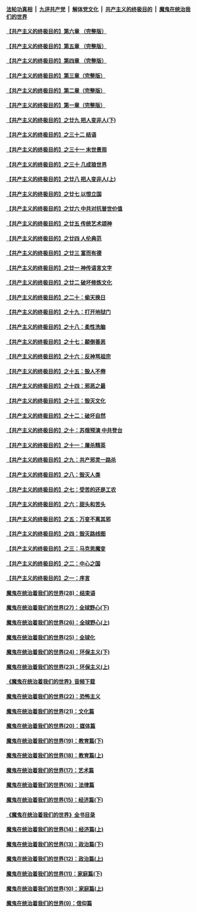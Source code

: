 ####  [法轮功真相](../../../../basic/blob/master/README.md?t=05142031) &nbsp;|&nbsp; [九评共产党](../../../../9ping.md/blob/master/README.md?t=05142031) &nbsp;|&nbsp; [解体党文化](../../../../jtdwh.md/blob/master/README.md?t=05142031)  &nbsp;|&nbsp; [共产主义的终极目的](../../../../gczydzjmd.md/blob/master/README.md?t=05142031) &nbsp;|&nbsp; [魔鬼在统治我们的世界](../../../../mgztzwmdsj.md/blob/master/README.md?t=05142031) 

#### [【共产主义的终极目的】第六章 （完整版）](../pages/nsc422/n11428913.md?t=05142031) 

#### [【共产主义的终极目的】第五章 （完整版）](../pages/nsc422/n11428912.md?t=05142031) 

#### [【共产主义的终极目的】第四章 （完整版）](../pages/nsc422/n11428907.md?t=05142031) 

#### [【共产主义的终极目的】第三章（完整版）](../pages/nsc422/n11428848.md?t=05142031) 

#### [【共产主义的终极目的】第二章（完整版）](../pages/nsc422/n11428831.md?t=05142031) 

#### [【共产主义的终极目的】第一章（完整版）](../pages/nsc422/n11417651.md?t=05142031) 

#### [【共产主义的终极目的】之廿九 把人变非人(下)](../pages/nsc422/n11344140.md?t=05142031) 

#### [【共产主义的终极目的】之三十二 结语](../pages/nsc422/n11360535.md?t=05142031) 

#### [【共产主义的终极目的】之三十一 末世景观](../pages/nsc422/n11351129.md?t=05142031) 

#### [【共产主义的终极目的】之三十 几成狼世界](../pages/nsc422/n11348280.md?t=05142031) 

#### [【共产主义的终极目的】之廿八 把人变非人(上)](../pages/nsc422/n11340492.md?t=05142031) 

#### [【共产主义的终极目的】之廿七 以恨立国](../pages/nsc422/n11336944.md?t=05142031) 

#### [【共产主义的终极目的】之廿六 中共对抗普世价值](../pages/nsc422/n11324785.md?t=05142031) 

#### [【共产主义的终极目的】之廿五 传统艺术颂神](../pages/nsc422/n11296396.md?t=05142031) 

#### [【共产主义的终极目的】之廿四 人伦典范](../pages/nsc422/n11296397.md?t=05142031) 

#### [【共产主义的终极目的】之廿三 富而有德](../pages/nsc422/n11283598.md?t=05142031) 

#### [【共产主义的终极目的】之廿一 神传语言文字](../pages/nsc422/n11263265.md?t=05142031) 

#### [【共产主义的终极目的】之廿二 破坏修炼文化](../pages/nsc422/n11245728.md?t=05142031) 

#### [【共产主义的终极目的】之二十：偷天换日](../pages/nsc422/n11238846.md?t=05142031) 

#### [【共产主义的终极目的】之十九：打开地狱门](../pages/nsc422/n11206376.md?t=05142031) 

#### [【共产主义的终极目的】之十八：柔性洗脑](../pages/nsc422/n11199994.md?t=05142031) 

#### [【共产主义的终极目的】之十七：颠倒善恶](../pages/nsc422/n11179782.md?t=05142031) 

#### [【共产主义的终极目的】之十六：反神骂祖宗](../pages/nsc422/n11166798.md?t=05142031) 

#### [【共产主义的终极目的】之十五：毁人不倦](../pages/nsc422/n11166792.md?t=05142031) 

#### [【共产主义的终极目的】之十四：邪恶之最](../pages/nsc422/n11150249.md?t=05142031) 

#### [【共产主义的终极目的】之十三：毁灭文化](../pages/nsc422/n11135227.md?t=05142031) 

#### [【共产主义的终极目的】之十二：破坏自然](../pages/nsc422/n11135214.md?t=05142031) 

#### [【共产主义的终极目的】之十：苏俄预演 中共登台](../pages/nsc422/n11118424.md?t=05142031) 

#### [【共产主义的终极目的】之十一：屠杀精英](../pages/nsc422/n11118442.md?t=05142031) 

#### [【共产主义的终极目的】之九：共产邪灵一路杀](../pages/nsc422/n11114139.md?t=05142031) 

#### [【共产主义的终极目的】之八：毁灭人类](../pages/nsc422/n11108503.md?t=05142031) 

#### [【共产主义的终极目的】之七：受苦的还是工农](../pages/nsc422/n11101809.md?t=05142031) 

#### [【共产主义的终极目的】之六：甜头和苦头](../pages/nsc422/n11096971.md?t=05142031) 

#### [【共产主义的终极目的】之五：万变不离其邪](../pages/nsc422/n11091285.md?t=05142031) 

#### [【共产主义的终极目的】之四：毁灭路线图](../pages/nsc422/n11086284.md?t=05142031) 

#### [【共产主义的终极目的】之三：马克思魔变](../pages/nsc422/n11061941.md?t=05142031) 

#### [【共产主义的终极目的】之二：中心之国](../pages/nsc422/n11047728.md?t=05142031) 

#### [【共产主义的终极目的】之一：序言](../pages/nsc422/n11086077.md?t=05142031) 

#### [魔鬼在统治着我们的世界(28)：结束语](../pages/nsc422/n10936246.md?t=05142031) 

#### [魔鬼在统治着我们的世界(27)：全球野心(下)](../pages/nsc422/n10928319.md?t=05142031) 

#### [魔鬼在统治着我们的世界(26)：全球野心(上)](../pages/nsc422/n10900318.md?t=05142031) 

#### [魔鬼在统治着我们的世界(25)：全球化](../pages/nsc422/n10788205.md?t=05142031) 

#### [魔鬼在统治着我们的世界(24)：环保主义(下)](../pages/nsc422/n10695307.md?t=05142031) 

#### [魔鬼在统治着我们的世界(23)：环保主义(上)](../pages/nsc422/n10688613.md?t=05142031) 

#### [《魔鬼在统治着我们的世界》音频下载](../pages/nsc422/n10635553.md?t=05142031) 

#### [魔鬼在统治着我们的世界(22)：恐怖主义](../pages/nsc422/n10614727.md?t=05142031) 

#### [魔鬼在统治着我们的世界(21)：文化篇](../pages/nsc422/n10597706.md?t=05142031) 

#### [魔鬼在统治着我们的世界(20)：媒体篇](../pages/nsc422/n10586579.md?t=05142031) 

#### [魔鬼在统治着我们的世界(19)：教育篇(下)](../pages/nsc422/n10564808.md?t=05142031) 

#### [魔鬼在统治着我们的世界(18)：教育篇(上)](../pages/nsc422/n10526970.md?t=05142031) 

#### [魔鬼在统治着我们的世界(17)：艺术篇](../pages/nsc422/n10499093.md?t=05142031) 

#### [魔鬼在统治着我们的世界(16)：法律篇](../pages/nsc422/n10485969.md?t=05142031) 

#### [魔鬼在统治着我们的世界(15)：经济篇(下)](../pages/nsc422/n10469975.md?t=05142031) 

#### [《魔鬼在统治着我们的世界》全书目录](../pages/nsc422/n10464261.md?t=05142031) 

#### [魔鬼在统治着我们的世界(14)：经济篇(上)](../pages/nsc422/n10457370.md?t=05142031) 

#### [魔鬼在统治着我们的世界(13)：政治篇(下)](../pages/nsc422/n10448270.md?t=05142031) 

#### [魔鬼在统治着我们的世界(12)：政治篇(上)](../pages/nsc422/n10444576.md?t=05142031) 

#### [魔鬼在统治着我们的世界(11)：家庭篇(下)](../pages/nsc422/n10440961.md?t=05142031) 

#### [魔鬼在统治着我们的世界(10)：家庭篇(上)](../pages/nsc422/n10435448.md?t=05142031) 

#### [魔鬼在统治着我们的世界(9)：信仰篇](../pages/nsc422/n10432159.md?t=05142031) 

